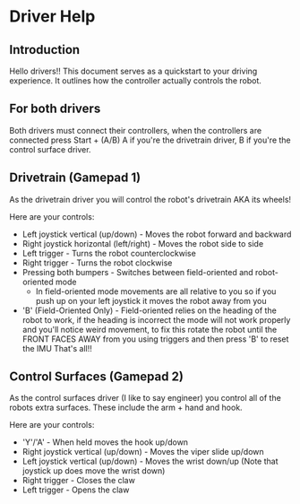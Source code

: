 # Driver Help
## Introduction
Hello drivers!! This document serves as a quickstart to your driving experience.
It outlines how the controller actually controls the robot.

## For both drivers
Both drivers must connect their controllers,
when the controllers are connected press Start + (A/B)
A if you're the drivetrain driver,
B if you're the control surface driver.

## Drivetrain (Gamepad 1)
As the drivetrain driver you will control the robot's drivetrain
AKA its wheels!

Here are your controls:
- Left joystick vertical (up/down) - Moves the robot forward and backward
- Right joystick horizontal (left/right) - Moves the robot side to side
- Left trigger - Turns the robot counterclockwise
- Right trigger - Turns the robot clockwise
- Pressing both bumpers - Switches between field-oriented and robot-oriented mode
  - In field-oriented mode movements are all relative to you so if you push up on your left joystick it moves the robot away from you
- 'B' (Field-Oriented Only) - Field-oriented relies on the heading of the robot to work, if the heading is incorrect the mode will not work properly and you'll notice weird movement, to fix this rotate the robot until the FRONT FACES AWAY from you using triggers and then press 'B' to reset the IMU
That's all!!

## Control Surfaces (Gamepad 2)
As the control surfaces driver (I like to say engineer) you control all of the robots extra surfaces.
These include the arm + hand and hook.

Here are your controls:
- 'Y'/'A' - When held moves the hook up/down
- Right joystick vertical (up/down) - Moves the viper slide up/down
- Left joystick vertical (up/down) - Moves the wrist down/up (Note that joystick up does move the wrist down)
- Right trigger - Closes the claw
- Left trigger - Opens the claw